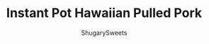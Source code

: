 ---
layout: ../../layouts/MarkdownPostLayout.astro
title: Instant Pot Hawaiian Pulled Pork
author: ShugarySweets
pubDate: 2020-07-15
description: "Hawaiian Pulled Pork with a sticky pineapple glaze is quick and easy when you use the Instant Pot! Served in a bowl or on toasted buns, this shredded pork is an explosion of taste."
image_url: https://www.shugarysweets.com/wp-content/uploads/2020/08/ip-hawaiian-pulled-pork-12-scaled.jpg
tags: ["Main Dish","American"]
calories: 575
protein: 40
carbohydrates: 12
fats: 40
fiber: 0
ingredients: ["2 Tablespoons olive oil","3 pounds boneless pork shoulder, cut in half","1/3 cup water","1/3 cup pineapple juice","1/3 cup low sodium chicken broth","1/4 cup ketchup","1/4 cup light brown sugar, packed","1 Tablespoon apple cider vinegar","1 Tablespoon soy sauce","2 teaspoons minced garlic","1 teaspoon minced ginger","½ teaspoon chili powder","1/2 cup pineapple chunks"]
serves: 8
time: "1 hour 20 minutes"
prepTime: "10 minutes"
instructions: ["Turn on Instant Pot and select SAUTE. Add olive oil and when it's warm, add in the chunks of pork. Cook for 3 minutes on each side. Remove from pot.","Add in the water and deglaze the pot by using a wooden spoon to scrape up the bits stuck to the bottom. Turn off.","Mix the pineapple juice, chicken broth, ketchup, brown sugar, vinegar, soy sauce, minced garlic, minced ginger and chili powder in a bowl to make the Hawaiian mixture. Add to bottom of pot with the water, and give it a stir.","Add the pork back into the pot, followed by the pineapple chunks.","Close the Instant Pot, and turn the valve on top to \"SEALING.\" Select HIGH PRESSURE for 60 minutes and let the pork cook.","After the cook time is complete let the pressure naturally release for 10 minutes before quick releasing the rest of the pressure.","Remove the pork pieces from the Instant Pot, transfer to a cutting board or wide plate and shred.","Place shredded pork in a serving bowl and add some of the cooking liquid so it remains juicy.","Serve on buns with coleslaw, or make a pulled pork bowl with more pineapple chunks and slaw."]
nutrition: ["575 calories","12 grams carbohydrates","153 milligrams cholesterol","40 grams fat","0 grams fiber","40 grams protein","14 grams saturated fat","304 milligrams sodium","10 grams sugar","0 grams trans fat","23 grams unsaturated fat"]
---
